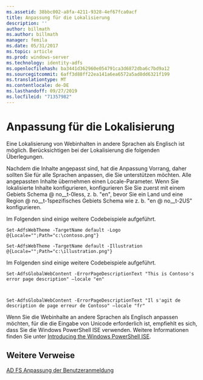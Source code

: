 ```yaml
---
ms.assetid: 38bbc002-a8fa-4211-9328-4ef67fca0acf
title: Anpassung für die Lokalisierung
description: ''
author: billmath
ms.author: billmath
manager: femila
ms.date: 05/31/2017
ms.topic: article
ms.prod: windows-server
ms.technology: identity-adfs
ms.openlocfilehash: ba3441d362960e054791ca3d6872dba6c7bd9a12
ms.sourcegitcommit: 6aff3d88ff22ea141a6ea6572a5ad8dd6321f199
ms.translationtype: MT
ms.contentlocale: de-DE
ms.lasthandoff: 09/27/2019
ms.locfileid: "71357982"
---
```

# <a name="customization-for-localization"></a>Anpassung für die Lokalisierung 


Eine Lokalisierung von Webinhalten in andere Sprachen als Englisch ist möglich. Berücksichtigen bei der Lokalisierung die folgenden Überlegungen.  
  
Nachdem die Inhalte angepasst sind, hat die Anpassung Vorrang, daher sollten Sie für alle Sprachen anpassen, die Sie unterstützen möchten. Alle angepassten Inhalte übernehmen einen Locale-Parameter. Wenn Sie lokalisierte Inhalte konfigurieren, konfigurieren Sie Sie zuerst mit einem Gebiets Schema @ no__t-0less, z. b. "en", bevor Sie ein Land und eine Region @ no__t-1spezifisches Gebiets Schema wie z. b. "en @ no__t-2US" konfigurieren.  
  
Im Folgenden sind einige weitere Codebeispiele aufgeführt.  
  
    
    Set-AdfsWebTheme -TargetName default -Logo @{Locale="";Path="c:\contoso.png"}  
      
    Set-AdfsWebTheme -TargetName default -Illustration @{Locale="";Path="c:\illustration.png"}  

  
Im Folgenden sind einige weitere Codebeispiele aufgeführt.  
  
 
    Set-AdfsGlobalWebContent -ErrorPageDescriptionText "This is Contoso's error page description" –locale "en"  
  
  

    Set-AdfsGlobalWebContent -ErrorPageDescriptionText "Il s'agit de description de page erreur de Contoso" –locale "fr"  
 
  
Wenn Sie die Webinhalte an andere Sprachen als Englisch anpassen möchten, für die die Eingabe von Unicode erforderlich ist, empfiehlt es sich, dass Sie die Windows PowerShell ISE verwenden. Weitere Informationen finden Sie unter [Introducing the Windows PowerShell ISE](https://technet.microsoft.com/library/dd315244.aspx).  

## <a name="additional-references"></a>Weitere Verweise 
[AD FS Anpassung der Benutzeranmeldung](AD-FS-user-sign-in-customization.md) 
